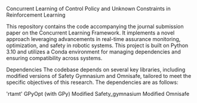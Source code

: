 Concurrent Learning of Control Policy and Unknown Constraints in Reinforcement Learning

This repository contains the code accompanying the journal submission paper on the Concurrent Learning Framework. It implements a novel approach leveraging advancements in real-time assurance monitoring, optimization, and safety in robotic systems. This project is built on Python 3.10 and utilizes a Conda environment for managing dependencies and ensuring compatibility across systems.

Dependencies
The codebase depends on several key libraries, including modified versions of Safety Gymnasium and Omnisafe, tailored to meet the specific objectives of this research. The dependencies are as follows:

'rtamt'
GPyOpt (with GPy)
Modified Safety_gymnasium
Modified Omnisafe
